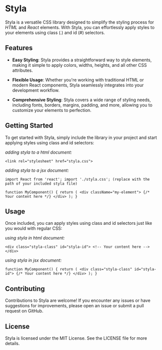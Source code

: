 # Styla

Styla is a versatile CSS library designed to simplify the styling process for *HTML* and *React* elements. 
With Styla, you can effortlessly apply styles to your elements using class (.) and id (#) selectors.


## Features

- **Easy Styling**: Styla provides a straightforward way to style elements, making it simple to apply colors, widths, heights, and all other CSS attributes.
  
- **Flexible Usage**: Whether you're working with traditional HTML or modern React components, Styla seamlessly integrates into your development workflow.

- **Comprehensive Styling**: Styla covers a wide range of styling needs, including fonts, borders, margins, padding, and more, allowing you to customize your elements to perfection.


## Getting Started

To get started with Styla, simply include the library in your project and start applying styles using class and id selectors:


*adding styla to a html document:*

`<link rel="stylesheet" href="styla.css">`


*adding styla to a jsx document:*

`import React from 'react';
import './styla.css'; (replace with the path of your included styla file)`

`function MyComponent() {
  return (
    <div className="my-element">
      {/* Your content here */}
    </div>
  );
}`



## Usage

Once included, you can apply styles using class and id selectors just like you would with regular CSS:


*using styla in html document:*

`<div class="styla-class" id="styla-id"> <!-- Your content here --> </div>`


*using styla in jsx document:*

`function MyComponent() {
  return (
    <div class="styla-class" id="styla-id">
      {/* Your content here */}
    </div>
  );
}`



## Contributing

Contributions to Styla are welcome! If you encounter any issues or have suggestions for improvements, please open an issue or submit a pull request on GitHub.



## License

Styla is licensed under the MIT License. See the LICENSE file for more details.

